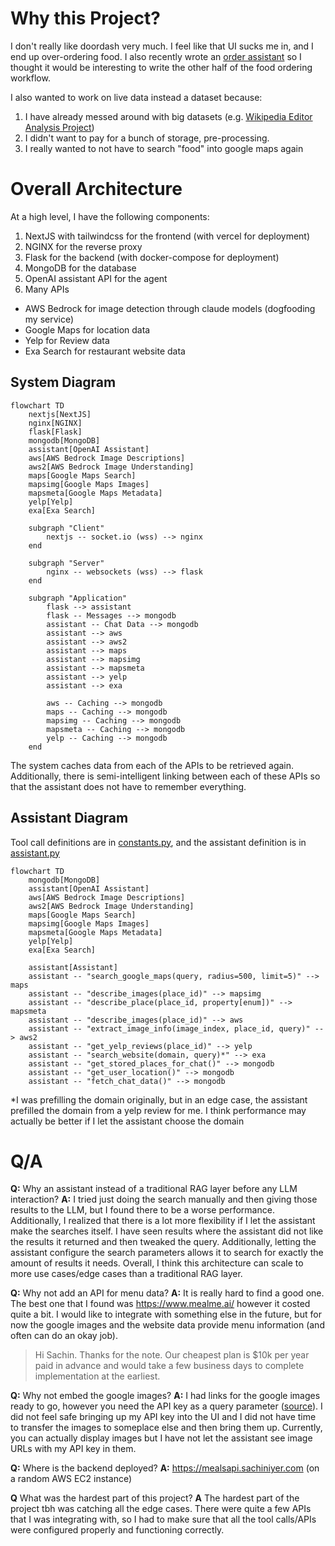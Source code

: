 # Why this Project?

I don't really like doordash very much. I feel like that UI sucks me in, and I end up over-ordering food. I also recently wrote an [order assistant](https://github.com/sachiniyer/order-assistant) so I thought it would be interesting to write the other half of the food ordering workflow.

I also wanted to work on live data instead a dataset because:
1. I have already messed around with big datasets (e.g. [Wikipedia Editor Analysis Project](https://github.com/sachiniyer/wikipedia-editor-analysis))
2. I didn't want to pay for a bunch of storage, pre-processing.
3. I really wanted to not have to search "food" into google maps again

# Overall Architecture
At a high level, I have the following components:
1. NextJS with tailwindcss for the frontend (with vercel for deployment)
2. NGINX for the reverse proxy
3. Flask for the backend (with docker-compose for deployment)
3. MongoDB for the database
4. OpenAI assistant API for the agent
5. Many APIs
  - AWS Bedrock for image detection through claude models (dogfooding my service)
  - Google Maps for location data
  - Yelp for Review data
  - Exa Search for restaurant website data
  
## System Diagram

```mermaid
flowchart TD
    nextjs[NextJS]
    nginx[NGINX]
    flask[Flask]
    mongodb[MongoDB]
    assistant[OpenAI Assistant]
    aws[AWS Bedrock Image Descriptions]
    aws2[AWS Bedrock Image Understanding]
    maps[Google Maps Search]
    mapsimg[Google Maps Images]
    mapsmeta[Google Maps Metadata]
    yelp[Yelp]
    exa[Exa Search]

    subgraph "Client"
        nextjs -- socket.io (wss) --> nginx
    end

    subgraph "Server"
        nginx -- websockets (wss) --> flask
    end
    
    subgraph "Application"
        flask --> assistant
        flask -- Messages --> mongodb
        assistant -- Chat Data --> mongodb
        assistant --> aws
        assistant --> aws2
        assistant --> maps
        assistant --> mapsimg
        assistant --> mapsmeta
        assistant --> yelp
        assistant --> exa
        
        aws -- Caching --> mongodb
        maps -- Caching --> mongodb
        mapsimg -- Caching --> mongodb
        mapsmeta -- Caching --> mongodb
        yelp -- Caching --> mongodb
    end
```

The system caches data from each of the APIs to be retrieved again. Additionally, there is semi-intelligent linking between each of these APIs so that the assistant does not have to remember everything. 

## Assistant Diagram

Tool call definitions are in [constants.py](backend/utils/constants.py), and the assistant definition is in [assistant.py](backend/services/assistant.py)
    
```mermaid
flowchart TD
    mongodb[MongoDB]
    assistant[OpenAI Assistant]
    aws[AWS Bedrock Image Descriptions]
    aws2[AWS Bedrock Image Understanding]
    maps[Google Maps Search]
    mapsimg[Google Maps Images]
    mapsmeta[Google Maps Metadata]
    yelp[Yelp]
    exa[Exa Search]

    assistant[Assistant]
    assistant -- "search_google_maps(query, radius=500, limit=5)" --> maps
    assistant -- "describe_images(place_id)" --> mapsimg
    assistant -- "describe_place(place_id, property[enum])" --> mapsmeta
    assistant -- "describe_images(place_id)" --> aws
    assistant -- "extract_image_info(image_index, place_id, query)" --> aws2
    assistant -- "get_yelp_reviews(place_id)" --> yelp
    assistant -- "search_website(domain, query)*" --> exa
    assistant -- "get_stored_places_for_chat()" --> mongodb
    assistant -- "get_user_location()" --> mongodb
    assistant -- "fetch_chat_data()" --> mongodb
```

*I was prefilling the domain originally, but in an edge case, the assistant prefilled the domain from a yelp review for me. I think performance may actually be better if I let the assistant choose the domain

# Q/A

**Q:** Why an assistant instead of a traditional RAG layer before any LLM interaction?
**A:** I tried just doing the search manually and then giving those results to the LLM, but I found there to be a worse performance. Additionally, I realized that there is a lot more flexibility if I let the assistant make the searches itself. I have seen results where the assistant did not like the results it returned and then tweaked the query. Additionally, letting the assistant configure the search parameters allows it to search for exactly the amount of results it needs. Overall, I think this architecture can scale to more use cases/edge cases than a traditional RAG layer.

**Q:** Why not add an API for menu data?
**A:** It is really hard to find a good one. The best one that I found was https://www.mealme.ai/ however it costed quite a bit. I would like to integrate with something else in the future, but for now the google images and the website data provide menu information (and often can do an okay job).
> Hi Sachin. Thanks for the note. Our cheapest plan is $10k per year paid in advance and would take a few business days to complete implementation at the earliest.

**Q:** Why not embed the google images?
**A:** I had links for the google images ready to go, however you need the API key as a query parameter ([source](https://developers.google.com/maps/documentation/places/web-service/photos)). I did not feel safe bringing up my API key into the UI and I did not have time to transfer the images to someplace else and then bring them up. Currently, you can actually display images but I have not let the assistant see image URLs with my API key in them.

**Q:** Where is the backend deployed?
**A:** https://mealsapi.sachiniyer.com (on a random AWS EC2 instance)

**Q** What was the hardest part of this project?
**A** The hardest part of the project tbh was catching all the edge cases. There were quite a few APIs that I was integrating with, so I had to make sure that all the tool calls/APIs were configured properly and functioning correctly.
